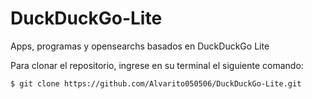 # DuckDuckGo-Lite
Apps, programas y opensearchs basados en DuckDuckGo Lite
<BR>



Para clonar el repositorio, ingrese en su terminal el siguiente comando:
```shell
$ git clone https://github.com/Alvarito050506/DuckDuckGo-Lite.git
```
